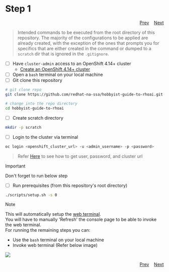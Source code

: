 # Step 1

<p align="right">
<a href="/docs/00-step.md#step-0">Prev</a>
&nbsp;&nbsp;
<a href="/docs/02-step.md#step-2">Next</a>
</p>

> Intended commands to be executed from the root directory of this repository. The majority of the configurations to be applied are already created, with the exception of the ones that prompts you for specifics that are either created in the command or dumped to a `scratch` dir that is ignored in the `.gitignore`.

- [ ] Have `cluster-admin` access to an OpenShift 4.14+ cluster
  - [Create an OpenShift 4.14+ cluster](/docs/info-create-openshift-cluster.md)
- [ ] Open a `bash` terminal on your local machine
- [ ] Git clone this repository

```sh
# git clone repo
git clone https://github.com/redhat-na-ssa/hobbyist-guide-to-rhoai.git

# change into the repo directory
cd hobbyist-guide-to-rhoai
```

- [ ] Create scratch directory

```sh
mkdir -p scratch
```

- [ ] Login to the cluster via terminal

```sh
oc login <openshift_cluster_url> -u <admin_username> -p <password>
```

> Refer [Here](/docs/info-create-openshift-cluster.md#get-cluster-url-and-admin-username-and-password) to see how to get user, password, and cluster url

> [!IMPORTANT]
> Don't forget to run below step

- [ ] Run prerequisites (from this repository's root directory)

```sh
./scripts/setup.sh -s 0
```

> [!NOTE]
> This will automatically setup the [web terminal](/docs/info-install-web-terminal.md).  
> You will have to manually 'Refresh' the console page to be able to invoke the web terminal.  
> For running the remaining steps you can:
>
> - Use the `bash` terminal on your local machine
> - Invoke web terminal (Refer below image)

![](/assets/00-web-terminal.gif)

<p align="right">
<a href="/docs/00-step.md#step-0">Prev</a>
&nbsp;&nbsp;
<a href="/docs/02-step.md#step-2">Next</a>
</p>
